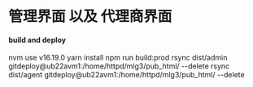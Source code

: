 # 管理界面 以及 代理商界面
#### build and deploy
nvm use v16.19.0
yarn install
npm run build:prod
rsync dist/admin gitdeploy@ub22avm1:/home/httpd/mlg3/pub_html/ --delete
rsync dist/agent gitdeploy@ub22avm1:/home/httpd/mlg3/pub_html/ --delete
